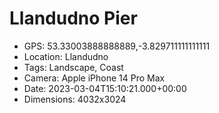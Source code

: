 # Llandudno Pier

- GPS: 53.33003888888889,-3.829711111111111
- Location: Llandudno
- Tags: Landscape, Coast
- Camera: Apple iPhone 14 Pro Max
- Date: 2023-03-04T15:10:21.000+00:00
- Dimensions: 4032x3024
